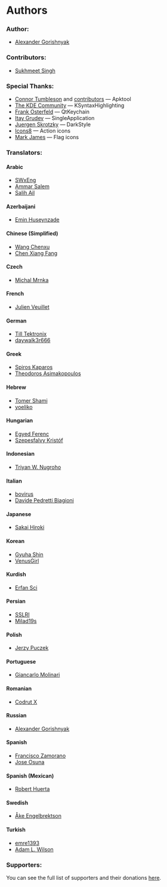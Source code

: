 # Authors

### Author:

- [Alexander Gorishnyak](https://github.com/kefir500)

### Contributors:

- [Sukhmeet Singh](https://github.com/MadGuyyy)

### Special Thanks:

- [Connor Tumbleson](https://github.com/iBotPeaches) and [contributors](https://github.com/iBotPeaches/Apktool/blob/master/CONTRIBUTORS.md) — Apktool
- [The KDE Community](https://kde.org/community/whatiskde/) — KSyntaxHighlighting
- [Frank Osterfeld](https://github.com/frankosterfeld) — QtKeychain
- [Itay Grudev](https://github.com/itay-grudev) — SingleApplication
- [Juergen Skrotzky](https://github.com/Jorgen-VikingGod) — DarkStyle
- [Icons8](https://icons8.com) — Action icons
- [Mark James](http://www.famfamfam.com) — Flag icons

### Translators:

#### Arabic
- [SWxEng](https://github.com/SWxEng)
- [Ammar Salem](https://www.transifex.com/user/profile/amar0876/)
- [Salih Ail](https://www.transifex.com/user/profile/rrrfff444/)

#### Azerbaijani
- [Emin Huseynzade](https://www.transifex.com/user/profile/ehsynze/)

#### Chinese (Simplified)
- [Wang Chenxu](http://www.dayanzai.me)
- [Chen Xiang Fang](https://www.transifex.com/user/profile/chenxiangfang/)

#### Czech
- [Michal Mrnka](https://www.transifex.com/user/profile/Mimrixerix/)

#### French
- [Julien Veuillet](https://www.wakdev.com)

#### German
- [Till Tektronix](https://www.transifex.com/user/profile/Tektronix/)
- [daywalk3r666](https://www.transifex.com/user/profile/daywalk3r666/)

#### Greek
- [Spiros Kaparos](https://www.transifex.com/user/profile/spkprs/)
- [Theodoros Asimakopoulos](https://www.transifex.com/user/profile/theoasima/)

#### Hebrew
- [Tomer Shami](https://www.transifex.com/user/profile/PointApps/)
- [yoeliko](https://www.transifex.com/user/profile/July./)

#### Hungarian
- [Egyed Ferenc](https://www.transifex.com/user/profile/efi99/)
- [Szepesfalvy Kristóf](https://www.transifex.com/user/profile/szkristof/)

#### Indonesian
- [Triyan W. Nugroho](https://www.transifex.com/user/profile/TriyanWahyuNugroho/)

#### Italian
- [bovirus](https://www.transifex.com/user/profile/bovirus/)
- [Davide Pedretti Biagioni](https://www.transifex.com/user/profile/davide.pedrettibiagioni/)

#### Japanese
- [Sakai Hiroki](https://www.transifex.com/user/profile/m07jp/)

#### Korean
- [Gyuha Shin](https://www.transifex.com/user/profile/gyuha/)
- [VenusGirl](https://www.transifex.com/user/profile/VenusGirl/)

#### Kurdish
- [Erfan Sci](https://www.transifex.com/user/profile/erfan13/)

#### Persian
- [SSLRI](https://www.transifex.com/user/profile/sslri/)
- [Milad19s](https://www.transifex.com/user/profile/Milad19s/)

#### Polish
- [Jerzy Puczek](https://www.transifex.com/user/profile/puczek.jerzy/)

#### Portuguese
- [Giancarlo Molinari](https://www.transifex.com/user/profile/pombimsjb/)

#### Romanian
- [Codrut X](https://www.transifex.com/user/profile/codrut2020/)

#### Russian
- [Alexander Gorishnyak](https://www.transifex.com/user/profile/kefir500/)

#### Spanish
- [Francisco Zamorano](https://www.transifex.com/user/profile/Paco_Zamo/)
- [Jose Osuna](https://www.transifex.com/user/profile/itp.osuna/)

#### Spanish (Mexican)
- [Robert Huerta](https://www.transifex.com/user/profile/lazarito/)

#### Swedish
- [Åke Engelbrektson](https://www.transifex.com/user/profile/eson/)

#### Turkish
- [emre1393](https://www.transifex.com/user/profile/emre1393/)
- [Adam L. Wilson](https://twitter.com/ataharekat)

### Supporters:

You can see the full list of supporters and their donations [here](https://qwertycube.com/donate/).
